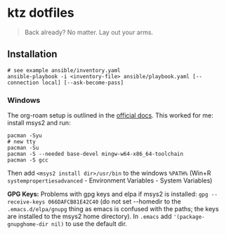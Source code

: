 # ktz dotfiles #

> Back already? No matter.
> Lay out your arms.


## Installation ##

```console
# see example ansible/inventory.yaml
ansible-playbook -i <inventory-file> ansible/playbook.yaml [--connection local] [--ask-become-pass]
```


### Windows

The org-roam setup is outlined in the [official
docs](https://www.orgroam.com/manual.html#C-Compiler). This worked for
me: install msys2 and run:

``` shell
pacman -Syu
# new tty
pacman -Su
pacman -S --needed base-devel mingw-w64-x86_64-toolchain
pacman -S gcc
```

Then add `<msys2 install dir>/usr/bin` to the windows `%PATH%` (Win+R
`systempropertiesadvanced` - Environment Variables - System Variables)


**GPG Keys:** Problems with gpg keys and elpa if msys2 is installed: `gpg
--receive-keys 066DAFCB81E42C40` (do not set --homedir to the
`.emacs.d/elpa/gnupg` thing as emacs is confused with the paths; the
keys are installed to the msys2 home directory). In `.emacs` add
`'(package-gnupghome-dir nil)` to use the default dir.


